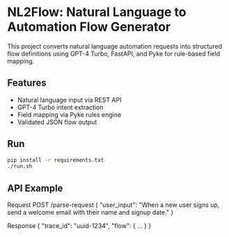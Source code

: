 # NL2Flow: Natural Language to Automation Flow Generator

This project converts natural language automation requests into structured flow definitions using GPT-4 Turbo, FastAPI, and Pyke for rule-based field mapping.

## Features
- Natural language input via REST API
- GPT-4 Turbo intent extraction
- Field mapping via Pyke rules engine
- Validated JSON flow output

## Run
```bash
pip install -r requirements.txt
./run.sh
```

## API Example
Request
POST /parse-request
{
  "user_input": "When a new user signs up, send a welcome email with their name and signup date."
}

Response
{
  "trace_id": "uuid-1234",
  "flow": { ... }
}

